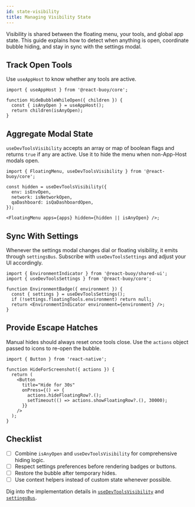 ```yaml
---
id: state-visibility
title: Managing Visibility State
---
```


Visibility is shared between the floating menu, your tools, and global app state. This guide explains how to detect when anything is open, coordinate bubble hiding, and stay in sync with the settings modal.

## Track Open Tools

Use `useAppHost` to know whether any tools are active.

[//]: # 'Example'
```tsx
import { useAppHost } from '@react-buoy/core';

function HideBubbleWhileOpen({ children }) {
  const { isAnyOpen } = useAppHost();
  return children(isAnyOpen);
}
```
[//]: # 'Example'

## Aggregate Modal State

`useDevToolsVisibility` accepts an array or map of boolean flags and returns `true` if any are active. Use it to hide the menu when non-App-Host modals open.

[//]: # 'Example'
```tsx
import { FloatingMenu, useDevToolsVisibility } from '@react-buoy/core';

const hidden = useDevToolsVisibility({
  env: isEnvOpen,
  network: isNetworkOpen,
  qaDashboard: isQaDashboardOpen,
});

<FloatingMenu apps={apps} hidden={hidden || isAnyOpen} />;
```
[//]: # 'Example'

## Sync With Settings

Whenever the settings modal changes dial or floating visibility, it emits through `settingsBus`. Subscribe with `useDevToolsSettings` and adjust your UI accordingly.

[//]: # 'Example'
```tsx
import { EnvironmentIndicator } from '@react-buoy/shared-ui';
import { useDevToolsSettings } from '@react-buoy/core';

function EnvironmentBadge({ environment }) {
  const { settings } = useDevToolsSettings();
  if (!settings.floatingTools.environment) return null;
  return <EnvironmentIndicator environment={environment} />;
}
```
[//]: # 'Example'

## Provide Escape Hatches

Manual hides should always reset once tools close. Use the `actions` object passed to icons to re-open the bubble.

[//]: # 'Example'
```tsx
import { Button } from 'react-native';

function HideForScreenshot({ actions }) {
  return (
    <Button
      title="Hide for 30s"
      onPress={() => {
        actions.hideFloatingRow?.();
        setTimeout(() => actions.showFloatingRow?.(), 30000);
      }}
    />
  );
}
```
[//]: # 'Example'

## Checklist

- [ ] Combine `isAnyOpen` and `useDevToolsVisibility` for comprehensive hiding logic.
- [ ] Respect settings preferences before rendering badges or buttons.
- [ ] Restore the bubble after temporary hides.
- [ ] Use context helpers instead of custom state whenever possible.

Dig into the implementation details in [`useDevToolsVisibility`](../reference/useDevToolsVisibility.md) and [`settingsBus`](../reference/settingsBus.md).
